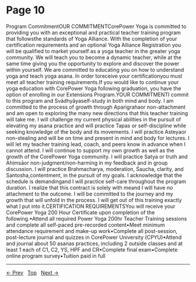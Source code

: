 # Page 10

Program CommitmentOUR COMMITMENTCorePower Yoga is committed to providing you with an exceptional and practical teacher training program that followsthe standards of Yoga Alliance. With the completion of your certification requirements and an optional Yoga Alliance Registration you will be qualified to market yourself as a yoga teacher in the greater yoga community. We will teach you to become a dynamic teacher, while at the same time giving you the opportunity to explore and discover the power within yourself. We are committed to educating you on how to understand yoga and teach yoga asana. In order toreceive your certificationyou must meet all teacher training requirements.If you would like to continue your yoga education with CorePower Yoga following graduation, you have the option of enrolling in our Extensions Program.YOUR COMMITMENTI commit to this program and Svādhyāyaself-study in both mind and body. I am committed to the process of growth through Aparigrahaor non-attachment and am open to exploring the many new directions that this teacher training will take me. I will challenge my current physical abilities in the pursuit of elevating my asana practice and will practice Tapas or self-discipline while seeking knowledge of the body and its movements. I will practice Asteyaor non-stealing and will be on time and present in mind and body for lectures. I will let my teacher training lead, coach, and peers know in advance when I cannot attend. I will continue to support my own growth as well as the growth of the CorePower Yoga community. I will practice Satya or truth and Ahimsāor non-judgment/non-harming in my feedback and in group discussion. I will practice Brahmacharya, moderation, Śaucha, clarity, and Santosha,contentment, in the pursuit of my goals. I acknowledge that the schedule is demandingand I will practice self-care throughout the program duration. I realize that this contract is solely with meand I will have no attachment to the outcome. I will be committed to the journey and my growth that will unfold in the process. I will get out of this training exactly what I put into it.CERTIFICATION REQUIREMENTSYou will receive your CorePower Yoga 200 Hour Certificate upon completion of the following.•Attend all required Power Yoga 200hr Teacher Training sessions and complete all self-paced pre-recorded content•Meet minimum attendance requirement and make-up work•Complete all post-session, post-lecture journal and quizzes in CorePower University (CPYU)•Attend and journal about 50 asanas practices, including 2 outside classes and at least 1 each of C1, C2, YS, HPF and CR•Complete final exam•Complete online program survey•Tuition paid in full


---
[← Prev](/pages/page-009.md) &nbsp; [Top](/index.md) &nbsp; [Next →](/pages/page-011.md)
